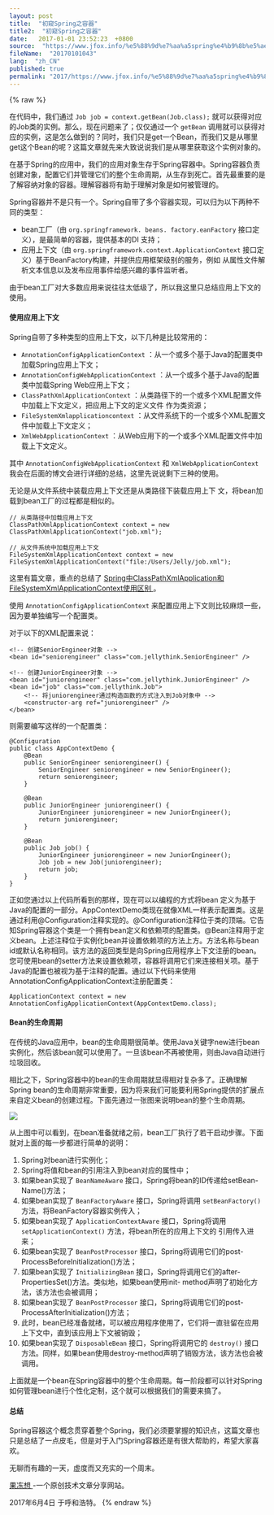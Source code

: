 ```yaml
---
layout: post
title:  "初窥Spring之容器"
title2:  "初窥Spring之容器"
date:   2017-01-01 23:52:23  +0800
source:  "https://www.jfox.info/%e5%88%9d%e7%aa%a5spring%e4%b9%8b%e5%ae%b9%e5%99%a8.html"
fileName:  "20170101043"
lang:  "zh_CN"
published: true
permalink: "2017/https://www.jfox.info/%e5%88%9d%e7%aa%a5spring%e4%b9%8b%e5%ae%b9%e5%99%a8.html"
---
```

{% raw %}
<bean id="job" class="com.jellythink.Job">
        <!-- 将juniorengineer通过构造函数的方式注入到Job对象中 -->
        <constructor-arg ref="juniorengineer" />
    </bean>
    

 在代码中，我们通过 ` Job job = context.getBean(Job.class); ` 就可以获得对应的Job类的实例。那么，现在问题来了；仅仅通过一个 ` getBean ` 调用就可以获得对应的实例，这是怎么做到的？同时，我们只是get一个Bean，而我们又是从哪里get这个Bean的呢？这篇文章就先来大致说说我们是从哪里获取这个实例对象的。 

 在基于Spring的应用中，我们的应用对象生存于Spring容器中。Spring容器负责创建对象，配置它们并管理它们的整个生命周期，从生存到死亡。首先最重要的是了解容纳对象的容器。理解容器将有助于理解对象是如何被管理的。 

 Spring容器并不是只有一个。Spring自带了多个容器实现，可以归为以下两种不同的类型： 

-  bean工厂（由 ` org.springframework. beans. factory.eanFactory ` 接口定义），是最简单的容器，提供基本的DI 支持； 
-  应用上下文（由 ` org.springframework.context.ApplicationContext ` 接口定义）基于BeanFactory构建，并提供应用框架级别的服务，例如 从属性文件解析文本信息以及发布应用事件给感兴趣的事件监听者。 

 由于bean工厂对大多数应用来说往往太低级了，所以我这里只总结应用上下文的使用。 

####  使用应用上下文 

 Spring自带了多种类型的应用上下文，以下几种是比较常用的： 

- ` AnnotationConfigApplicationContext ` ：从一个或多个基于Java的配置类中加载Spring应用上下文； 
- ` AnnotationConfigWebApplicationContext ` ：从一个或多个基于Java的配置类中加载Spring Web应用上下文； 
- ` ClassPathXmlApplicationContext ` ：从类路径下的一个或多个XML配置文件中加载上下文定义，把应用上下文的定义文件 作为类资源； 
- ` FileSystemXmlapplicationcontext ` ：从文件系统下的一个或多个XML配置文件中加载上下文定义； 
- ` XmlWebApplicationContext ` ：从Web应用下的一个或多个XML配置文件中加载上下文定义。 

 其中 ` AnnotationConfigWebApplicationContext ` 和 ` XmlWebApplicationContext ` 我会在后面的博文会进行详细的总结，这里先说说剩下三种的使用。 

 无论是从文件系统中装载应用上下文还是从类路径下装载应用上下 文，将bean加载到bean工厂的过程都是相似的。 

    // 从类路径中加载应用上下文
    ClassPathXmlApplicationContext context = new ClassPathXmlApplicationContext("job.xml");
    
    // 从文件系统中加载应用上下文
    FileSystemXmlApplicationContext context = new FileSystemXmlApplicationContext("file:/Users/Jelly/job.xml");
    

 这里有篇文章，重点的总结了 [ Spring中ClassPathXmlApplication和FileSystemXmlApplicationContext使用区别 ](https://www.jfox.info/go.php?url=http://www.cnblogs.com/homesea/p/4711401.html) 。 

 使用 ` AnnotationConfigApplicationContext ` 来配置应用上下文则比较麻烦一些，因为要单独编写一个配置类。 

 对于以下的XML配置来说： 

    <!-- 创建SeniorEngineer对象 -->
    <bean id="seniorengineer" class="com.jellythink.SeniorEngineer" />
    
    <!-- 创建JuniorEngineer对象 -->
    <bean id="juniorengineer" class="com.jellythink.JuniorEngineer" />
    <bean id="job" class="com.jellythink.Job">
        <!-- 将juniorengineer通过构造函数的方式注入到Job对象中 -->
        <constructor-arg ref="juniorengineer" />
    </bean>
    

 则需要编写这样的一个配置类： 

    @Configuration
    public class AppContextDemo {
        @Bean
        public SeniorEngineer seniorengineer() {
            SeniorEngineer seniorengineer = new SeniorEngineer();
            return seniorengineer;
        }
    
        @Bean
        public JuniorEngineer juniorengineer() {
            JuniorEngineer juniorengineer = new JuniorEngineer();
            return juniorengineer;
        }
    
        @Bean
        public Job job() {
            JuniorEngineer juniorengineer = new JuniorEngineer();
            Job job = new Job(juniorengineer);
            return job;
        }
    }
    

 正如您通过以上代码所看到的那样，现在可以以编程的方式将bean 定义为基于Java的配置的一部分。AppContextDemo类现在就像XML一样表示配置类。这是通过利用@Configuration注释实现的。@Configuration注释位于类的顶端。它告知Spring容器这个类是一个拥有bean定义和依赖项的配置类。@Bean注释用于定义bean。上述注释位于实例化bean并设置依赖项的方法上方。方法名称与bean id或默认名称相同。该方法的返回类型是向Spring应用程序上下文注册的bean。您可使用bean的setter方法来设置依赖项，容器将调用它们来连接相关项。基于Java的配置也被视为基于注释的配置。通过以下代码来使用AnnotationConfigApplicationContext注册配置类： 

    ApplicationContext context = new AnnotationConfigApplicationContext(AppContextDemo.class);
    

####  Bean的生命周期 

 在传统的Java应用中，bean的生命周期很简单。使用Java关键字new进行bean实例化，然后该bean就可以使用了。一旦该bean不再被使用，则由Java自动进行垃圾回收。 

 相比之下，Spring容器中的bean的生命周期就显得相对复杂多了。正确理解Spring bean的生命周期非常重要，因为将来我们可能要利用Spring提供的扩展点来自定义bean的创建过程。下面先通过一张图来说明bean的整个生命周期。 

![](0c6c67f.png)

 从上图中可以看到，在bean准备就绪之前，bean工厂执行了若干启动步骤。下面就对上面的每一步都进行简单的说明： 

1.  Spring对bean进行实例化； 
2.  Spring将值和bean的引用注入到bean对应的属性中； 
3.  如果bean实现了 ` BeanNameAware ` 接口，Spring将bean的ID传递给setBean-Name()方法； 
4.  如果bean实现了 ` BeanFactoryAware ` 接口，Spring将调用 ` setBeanFactory() ` 方法，将BeanFactory容器实例传入； 
5.  如果bean实现了 ` ApplicationContextAware ` 接口，Spring将调用 ` setApplicationContext() ` 方法，将bean所在的应用上下文的 引用传入进来； 
6.  如果bean实现了 ` BeanPostProcessor ` 接口，Spring将调用它们的post-ProcessBeforeInitialization()方法； 
7.  如果bean实现了 ` InitializingBean ` 接口，Spring将调用它们的after-PropertiesSet()方法。类似地，如果bean使用init- method声明了初始化方法，该方法也会被调用； 
8.  如果bean实现了 ` BeanPostProcessor ` 接口，Spring将调用它们的post-ProcessAfterInitialization()方法； 
9.  此时，bean已经准备就绪，可以被应用程序使用了，它们将一直驻留在应用上下文中，直到该应用上下文被销毁； 
10.  如果bean实现了 ` DisposableBean ` 接口，Spring将调用它的 ` destroy() ` 接口方法。同样，如果bean使用destroy-method声明了销毁方法，该方法也会被调用。 

 上面就是一个bean在Spring容器中的整个生命周期。每一阶段都可以针对Spring如何管理bean进行个性化定制，这个就可以根据我们的需要来搞了。 

####  总结 

 Spring容器这个概念贯穿着整个Spring，我们必须要掌握的知识点，这篇文章也只是总结了一点皮毛，但是对于入门Spring容器还是有很大帮助的，希望大家喜欢。 

 无聊而有趣的一天，虚度而又充实的一个周末。 

[ 果冻想 ](https://www.jfox.info/go.php?url=http://www.jellythink.com) -一个原创技术文章分享网站。 

 2017年6月4日 于呼和浩特。
{% endraw %}